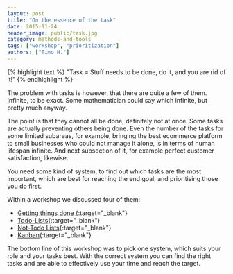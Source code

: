 ```yaml
---
layout: post
title: "On the essence of the task"
date: 2015-11-24
header_image: public/task.jpg
category: methods-and-tools
tags: ["workshop", "prioritization"]
authors: ["Timo H."]
---
```


{% highlight text %}
"Task = Stuff needs to be done, do it, and you are rid of it!"
{% endhighlight %}

The problem with tasks is however, that there are quite a few of them.
Infinite, to be exact.
Some mathematician could say which infinite, but pretty much anyway.

The point is that they cannot all be done, definitely not at once.
Some tasks are actually preventing others being done.
Even the number of the tasks for some limited subareas, for example, bringing the best ecommerce platform to small businesses who could not manage it alone, is in terms of human lifespan infinite.
And next subsection of it, for example perfect customer satisfaction, likewise.

You need some kind of system, to find out which tasks are the most important, which are best for reaching the end goal, and prioritising those you do first.

Within a workshop we discussed four of them:

* [Getting things done ](https://en.wikipedia.org/wiki/Getting_Things_Done){:target="_blank"}
* [Todo-Lists](https://en.wikipedia.org/wiki/Time_management#Task_list_organization){:target="_blank"}
* [Not-Todo Lists](https://www.pinterest.com/pin/76772368624218376/){:target="_blank"}
* [Kanban](https://en.wikipedia.org/wiki/Kanban){:target="_blank"}

The bottom line of this workshop was to pick one system, which suits your role and your tasks best.
With the correct system you can find the right tasks and are able to effectively use your time and reach the target.
